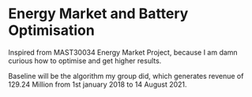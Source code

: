 # Energy Market and Battery Optimisation
Inspired from MAST30034 Energy Market Project, because I am damn curious how to optimise and get higher results.

Baseline will be the algorithm my group did, which generates revenue of 129.24 Million from 1st january 2018 to 14 August 2021.
